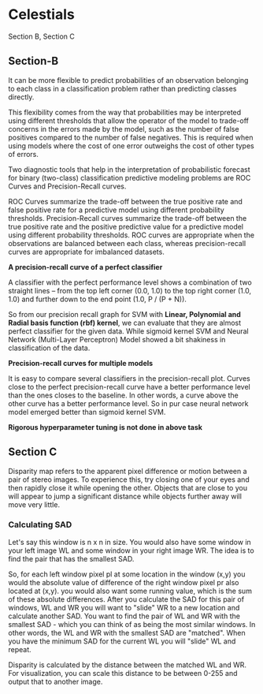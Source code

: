 # Celestials
Section B, Section C


## Section-B

It can be more flexible to predict probabilities of an observation belonging to each class in a classification problem rather than predicting classes directly.

This flexibility comes from the way that probabilities may be interpreted using different thresholds that allow the operator of the model to trade-off concerns in the errors made by the model, such as the number of false positives compared to the number of false negatives. This is required when using models where the cost of one error outweighs the cost of other types of errors.

Two diagnostic tools that help in the interpretation of probabilistic forecast for binary (two-class) classification predictive modeling problems are ROC Curves and Precision-Recall curves.

ROC Curves summarize the trade-off between the true positive rate and false positive rate for a predictive model using different probability thresholds.
Precision-Recall curves summarize the trade-off between the true positive rate and the positive predictive value for a predictive model using different probability thresholds.
ROC curves are appropriate when the observations are balanced between each class, whereas precision-recall curves are appropriate for imbalanced datasets.

**A precision-recall curve of a perfect classifier**

A classifier with the perfect performance level shows a combination of two straight lines – from the top left corner (0.0, 1.0) to the top right corner (1.0, 1.0) and further down to the end point (1.0, P / (P + N)).

So from our precision recall graph for SVM with **Linear, Polynomial and Radial basis function (rbf) kernel**, we can evaluate that they are almost perfect classifier for the given data. While sigmoid kernel SVM and Neural Network (Multi-Layer Perceptron) Model showed a bit shakiness in classification of the data.

**Precision-recall curves for multiple models**

It is easy to compare several classifiers in the precision-recall plot. Curves close to the perfect precision-recall curve have a better performance level than the ones closes to the baseline. In other words, a curve above the other curve has a better performance level. So in pur case neural network model emerged better than sigmoid kernel SVM.


**Rigorous hyperparameter tuning is not done in above task**

## Section C

Disparity map refers to the apparent pixel difference or motion between a pair of stereo images. To experience this, try closing one of your eyes and then rapidly close it while opening the other. Objects that are close to you will appear to jump a significant distance while objects further away will move very little.

### Calculating SAD
Let's say this window is n x n in size. You would also have some window in your left image WL and some window in your right image WR. The idea is to find the pair that has the smallest SAD.

So, for each left window pixel pl at some location in the window (x,y) you would the absolute value of difference of the right window pixel pr also located at (x,y). you would also want some running value, which is the sum of these absolute differences.
After you calculate the SAD for this pair of windows, WL and WR you will want to "slide" WR to a new location and calculate another SAD. You want to find the pair of WL and WR with the smallest SAD - which you can think of as being the most similar windows. In other words, the WL and WR with the smallest SAD are "matched". When you have the minimum SAD for the current WL you will "slide" WL and repeat.

Disparity is calculated by the distance between the matched WL and WR. For visualization, you can scale this distance to be between 0-255 and output that to another image.
